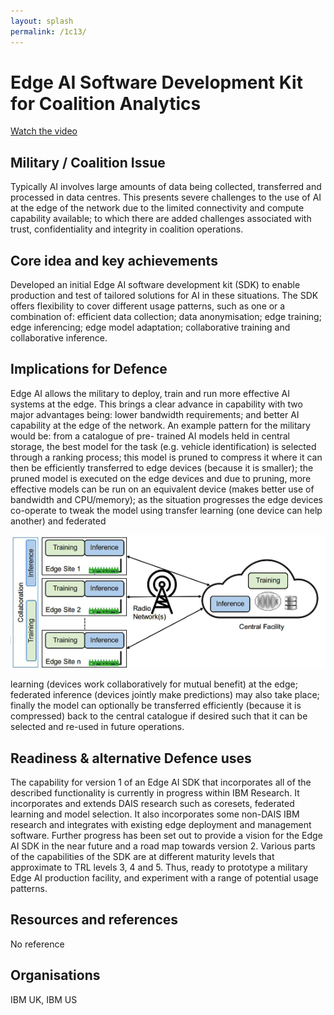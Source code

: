 ```yaml
---
layout: splash
permalink: /1c13/
---
```


# Edge AI Software Development Kit for Coalition Analytics

[Watch the video](https://ibm.box.com/v/Showcase-1c13-video) 

## Military / Coalition Issue
Typically AI involves large amounts of data being collected, transferred and processed in data centres. This presents severe challenges to the use of AI at the edge of the network due to the limited connectivity and compute capability available; to which there are added challenges associated with trust, confidentiality and integrity in coalition operations.

## Core idea and key achievements
Developed an initial Edge AI software development kit (SDK) to enable production and test of tailored solutions for AI in these situations.
The SDK offers flexibility to cover different usage patterns, such as one or a combination of: efficient data collection; data anonymisation; edge training; edge inferencing; edge model adaptation; collaborative training and collaborative inference.

## Implications for Defence
Edge AI allows the military to deploy, train and run more effective AI systems at the edge. This brings a clear advance in capability with two major advantages being: lower bandwidth requirements; and better AI capability at the edge of the network.
An example pattern for the military would be: from a catalogue of pre- trained AI models held in central storage, the best model for the task (e.g. vehicle identification) is selected through a ranking process; this model is pruned to compress it where it can then be efficiently transferred to edge devices (because it is smaller); the pruned model is executed on the edge devices and due to pruning, more effective models can be run on an equivalent device (makes better use of bandwidth and CPU/memory); as the situation progresses the edge devices co-operate to tweak the model using transfer learning (one device can help another) and federated

![image info](/dais/achievements/images/1c13-fig1.png)

learning (devices work collaboratively for mutual benefit) at the edge; federated inference (devices jointly make predictions) may also take place; finally the model can optionally be transferred efficiently (because it is compressed) back to the central catalogue if desired such that it can be selected and re-used in future operations.

## Readiness & alternative Defence uses
The capability for version 1 of an Edge AI SDK that incorporates all of the described functionality is currently in progress within IBM Research. It incorporates and extends DAIS research such as coresets, federated learning and model selection. It also incorporates some non-DAIS IBM research and integrates with existing edge deployment and management software. Further progress has been set out to provide a vision for the Edge AI SDK in the near future and a road map towards version 2. Various parts of the capabilities of the SDK are at different maturity levels that approximate to TRL levels 3, 4 and 5. Thus, ready to prototype a military Edge AI production facility, and experiment with a range of potential usage patterns.

<!-- ![image info](/dais/achievements/images/1a02_figure1.jpg) -->

## Resources and references
No reference

## Organisations
IBM UK, IBM US
